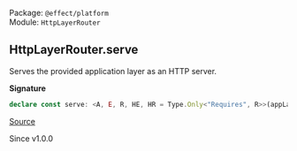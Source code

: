 Package: `@effect/platform`<br />
Module: `HttpLayerRouter`<br />

## HttpLayerRouter.serve

Serves the provided application layer as an HTTP server.

**Signature**

```ts
declare const serve: <A, E, R, HE, HR = Type.Only<"Requires", R>>(appLayer: Layer.Layer<A, E, R>, options?: { readonly routerConfig?: Partial<FindMyWay.RouterConfig> | undefined; readonly disableLogger?: boolean | undefined; readonly disableListenLog?: boolean; readonly middleware?: (effect: Effect.Effect<HttpServerResponse.HttpServerResponse, Type.Only<"Error", R> | HttpServerError.RouteNotFound, Scope.Scope | HttpServerRequest.HttpServerRequest | Type.Only<"Requires", R>>) => Effect.Effect<HttpServerResponse.HttpServerResponse, HE, HR>; }) => Layer.Layer<never, Type.Without<E>, HttpServer.HttpServer | Exclude<Type.Without<R> | Exclude<HR, Provided>, HttpRouter>>
```

[Source](https://github.com/Effect-TS/effect/tree/main/packages/platform/src/HttpLayerRouter.ts#L952)

Since v1.0.0